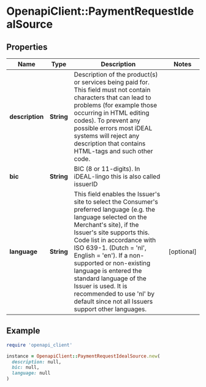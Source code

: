 # OpenapiClient::PaymentRequestIdealSource

## Properties

| Name | Type | Description | Notes |
| ---- | ---- | ----------- | ----- |
| **description** | **String** | Description of the product(s) or services being paid for.  This field must not contain characters that can lead to problems (for example those occurring in HTML editing codes).  To prevent any possible errors most iDEAL systems will reject any description that contains HTML-tags and such other code.  |  |
| **bic** | **String** | BIC (8 or 11-digits). In iDEAL-lingo this is also called issuerID |  |
| **language** | **String** | This field enables the Issuer&#39;s site to select the Consumer&#39;s preferred language  (e.g. the language selected on the Merchant&#39;s site), if the Issuer&#39;s site supports this.  Code list in accordance with ISO 639-1. (Dutch &#x3D; &#39;nl&#39;, English &#x3D; &#39;en&#39;).  If a non-supported or non-existing language is entered the standard language of the Issuer is used. It is recommended to use &#39;nl&#39; by default since not all Issuers support other languages.  | [optional] |

## Example

```ruby
require 'openapi_client'

instance = OpenapiClient::PaymentRequestIdealSource.new(
  description: null,
  bic: null,
  language: null
)
```

